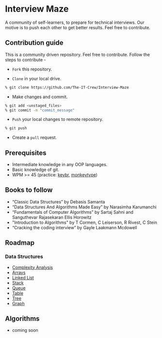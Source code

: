 # Interview Maze

A community of self-learners, to prepare for technical interviews. Our motive is to push each other to get better results. Feel free to contribute.


## Contribution guide

This is a community driven repository. Feel free to contribute. Follow the steps to contribute -

- `Fork` this repository. 

- `Clone` in your local drive.
```sh
% git clone https://github.com/The-IT-Crew/Interview-Maze
```

- Make changes and commit.
```sh
% git add <unstaged_files>
% git commit -m "commit_message"
```

- `Push` your local changes to remote repository.
```sh
% git push
```

- Create a `pull` request.

## Prerequisites

- Intermediate knowledge in any OOP languages.
- Basic knowledge of git.
- WPM >= 45 (practice: [keybr](https://www.keybr.com/), [monkeytype](https://monkeytype.com/))


## Books to follow

- “Classic Data Structures” by Debasis Samanta
- “Data Structures And Algorithms Made Easy” by Narasimha Karumanchi
- “Fundamentals of Computer Algorithms” by Sartaj Sahni and Sanguthevar Rajasekaran Ellis Horowitz
- "Introduction to Algorithms" by T Cormen, C Leiserson, R Rivest, C Stein
- “Cracking the coding interview” by Gayle Laakmann Mcdowell


## Roadmap

### Data Structures

- [Complexity Analysis](./complexity_analysis.md)
- [Arrays](./arrays.md)
- [Linked List](./linked_list.md)
- [Stack](./stack.md)
- [Queue](./queue.md)
- [Table](./table.md)
- [Tree](./tree.md)
- [Graph](./graph.md)

## Algorithms

- coming soon
